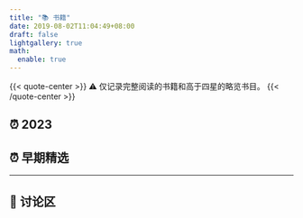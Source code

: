 ```yaml
---
title: "📚 书籍"
date: 2019-08-02T11:04:49+08:00
draft: false
lightgallery: true
math:
  enable: true
---
```


{{< quote-center >}}
⚠️ 仅记录完整阅读的书籍和高于四星的略览书目。
{{< /quote-center >}}

## ⏰ 2023

## ⏰ 早期精选

---

## 💬 讨论区